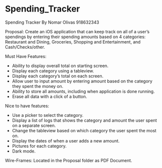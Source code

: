 # Spending_Tracker
Spending Tracker 
By Nomar Olivas 918632343

Proposal: 
Create an iOS application that can keep track on all of a user’s spendings by entering their spending amounts based on 4 categories: Restaurant and Dining, Groceries, Shopping and Entertainment, and Cash/Checks/other. 


Must Have Features:
- Ability to display overall total on starting screen.
- Display each category using a tableview.
- Display each category’s total on each screen.
- Allow user to input amount by entering amount based on the category they spent the money on.
- Ability to store all amounts, including when application is done running.
- Erase all data with a click of a button.


Nice to have features: 
- Use a picker to select the category.
- Display a list of logs that shows the category and amount the user spent on a separate screen.
- Change the tableview based on which category the user spent the most on.
- Display the dates of when a user adds a new amount.
- Pictures for each category.
- Dark mode.

Wire-Frames:
Located in the Proposal folder as PDF Document.
